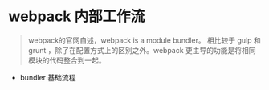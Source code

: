 # webpack 内部工作流
> webpack的官网自述，webpack is a module bundler。
相比较于 gulp 和 grunt ，除了在配置方式上的区别之外。webpack 更主导的功能是将相同模块的代码整合到一起。
* bundler 基础流程